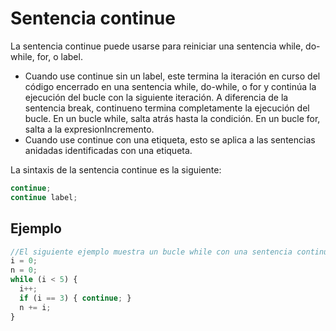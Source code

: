 # Sentencia continue

La sentencia continue puede usarse para reiniciar una sentencia while, do-while, for, o label.

- Cuando use continue sin un label, este termina la iteración en curso del código encerrado en una sentencia while, do-while, o for y continúa la ejecución del bucle con la siguiente iteración. A diferencia de la sentencia break, continueno termina completamente la ejecución del bucle. En un bucle while, salta atrás hasta la condición. En un bucle for, salta a la expresionIncremento.
- Cuando use continue con una etiqueta, esto se aplica a las sentencias anidadas identificadas con una etiqueta.

La sintaxis de la sentencia continue es la siguiente:

```js
continue;
continue label;
```

## Ejemplo

```js
//El siguiente ejemplo muestra un bucle while con una sentencia continue que se ejecuta cuando el valor de i es tres. Así, n toma los valores uno, tres, siete, y doce.
i = 0;
n = 0;
while (i < 5) {
  i++;
  if (i == 3) { continue; }
  n += i;
}
```
